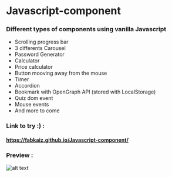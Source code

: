 # Javascript-component
### Different types of components using vanilla Javascript
* Scrolling progress bar
* 3 differents Carousel
* Password Generator
* Calculator
* Price calculator
* Button mooving away from the mouse
* Timer
* Accordion
* Bookmark with OpenGraph API (stored with LocalStorage)
* Quiz dom event
* Mouse events
* And more to come
### Link to try :) :

#### https://fabkaiz.github.io/Javascript-component/

### Preview :
![alt text](https://i.ibb.co/ftHP9jC/screencapture-127-0-0-1-5501-index-html-2021-09-13-23-45-23.png)
